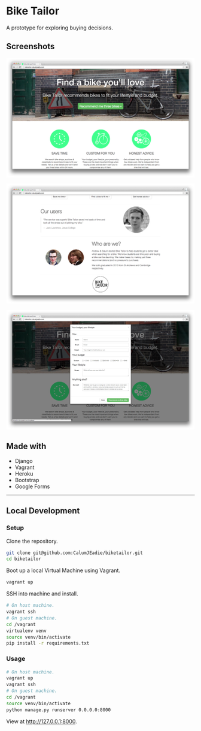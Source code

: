 Bike Tailor
===========

A prototype for exploring buying decisions.

Screenshots
-----------

!["Home 1"](screenshots/home-1.png)

!["Home 2"](screenshots/home-2.png)

!["Capturing Needs"](screenshots/capturing-needs.png)

Made with
---------

- Django
- Vagrant
- Heroku
- Bootstrap
- Google Forms

---

Local Development
-----------------

### Setup

Clone the repository.

```sh
git clone git@github.com:CalumJEadie/biketailor.git
cd biketailor
```

Boot up a local Virtual Machine using Vagrant.

```sh
vagrant up
```

SSH into machine and install.

```sh
# On host machine.
vagrant ssh
# On guest machine.
cd /vagrant
virtualenv venv
source venv/bin/activate
pip install -r requirements.txt
```

### Usage

```sh
# On host machine.
vagrant up
vagrant ssh
# On guest machine.
cd /vagrant
source venv/bin/activate
python manage.py runserver 0.0.0.0:8000
```

View at http://127.0.0.1:8000.